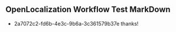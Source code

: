 ## OpenLocalization Workflow Test MarkDown
* 2a7072c2-fd6b-4e3c-9b6a-3c361579b37e thanks!

<!--HONumber=Aug16_HO5-->


